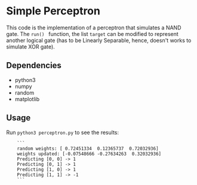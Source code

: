 # Simple Perceptron

This code is the implementation of a perceptron that simulates a NAND gate. The ``run() `` function, the list ``target`` can be modified to represent another logical gate (has to be Linearly Separable, hence, doesn't works to simulate XOR gate).

## Dependencies
* python3
* numpy
* random
* matplotlib

## Usage

Run ``python3 perceptron.py`` to see the results:

        ```
        random weights: [ 0.72451334  0.12365737  0.72032936]
        weights updated: [-0.07548666 -0.27634263  0.32032936]
        Predicting [0, 0] -> 1
        Predicting [0, 1] -> 1
        Predicting [1, 0] -> 1
        Predicting [1, 1] -> -1
        ```
